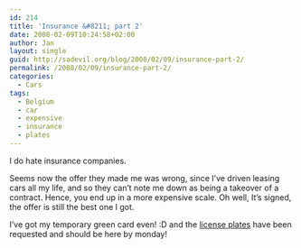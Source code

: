```yaml
---
id: 214
title: 'Insurance &#8211; part 2'
date: 2008-02-09T10:24:58+02:00
author: Jan
layout: single
guid: http://sadevil.org/blog/2008/02/09/insurance-part-2/
permalink: /2008/02/09/insurance-part-2/
categories:
  - Cars
tags:
  - Belgium
  - car
  - expensive
  - insurance
  - plates
---
```

I do hate insurance companies.

Seems now the offer they made me was wrong, since I&#8217;ve driven leasing cars all my life, and so they can&#8217;t note me down as being a takeover of a contract. Hence, you end up in a more expensive scale. Oh well, It&#8217;s signed, the offer is still the best one I got.

I&#8217;ve got my temporary green card even! :D and the <a href="http://en.wikipedia.org/wiki/License_plates_of_Belgium" target="_blank">license plates</a> have been requested and should be here by monday!